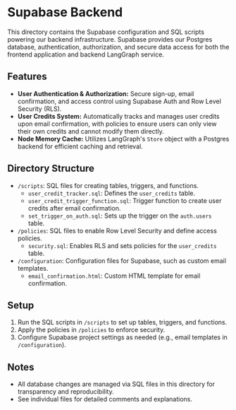 # Supabase Backend

This directory contains the Supabase configuration and SQL scripts powering our backend infrastructure. Supabase provides our Postgres database, authentication, authorization, and secure data access for both the frontend application and backend LangGraph service.

## Features

- **User Authentication & Authorization:** Secure sign-up, email confirmation, and access control using Supabase Auth and Row Level Security (RLS).
- **User Credits System:** Automatically tracks and manages user credits upon email confirmation, with policies to ensure users can only view their own credits and cannot modify them directly.
- **Node Memory Cache:** Utilizes LangGraph's `Store` object with a Postgres backend for efficient caching and retrieval.

## Directory Structure

- `/scripts`: SQL files for creating tables, triggers, and functions.
  - `user_credit_tracker.sql`: Defines the `user_credits` table.
  - `user_credit_trigger_function.sql`: Trigger function to create user credits after email confirmation.
  - `set_trigger_on_auth.sql`: Sets up the trigger on the `auth.users` table.
- `/policies`: SQL files to enable Row Level Security and define access policies.
  - `security.sql`: Enables RLS and sets policies for the `user_credits` table.
- `/configuration`: Configuration files for Supabase, such as custom email templates.
  - `email_confirmation.html`: Custom HTML template for email confirmation.

## Setup

1. Run the SQL scripts in `/scripts` to set up tables, triggers, and functions.
2. Apply the policies in `/policies` to enforce security.
3. Configure Supabase project settings as needed (e.g., email templates in `/configuration`).

## Notes

- All database changes are managed via SQL files in this directory for transparency and reproducibility.
- See individual files for detailed comments and explanations.
